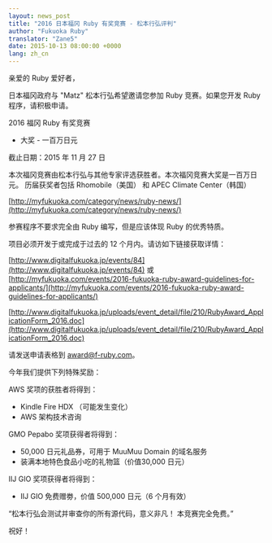```yaml
---
layout: news_post
title: "2016 日本福冈 Ruby 有奖竞赛 - 松本行弘评判"
author: "Fukuoka Ruby"
translator: "Zane5"
date: 2015-10-13 08:00:00 +0000
lang: zh_cn
---
```


亲爱的 Ruby 爱好者，

日本福冈政府与 "Matz" 松本行弘希望邀请您参加 Ruby 竞赛。如果您开发 Ruby 程序，请积极申请。

2016 福冈 Ruby 有奖竞赛
 - 大奖 - 一百万日元

截止日期：2015 年 11 月 27 日

本次福冈竞赛由松本行弘与其他专家评选获胜者。本次福冈竞赛大奖是一百万日元。
历届获奖者包括 Rhomobile（美国） 和 APEC Climate Center（韩国）

[http://myfukuoka.com/category/news/ruby-news/](http://myfukuoka.com/category/news/ruby-news/)

参赛程序不要求完全由 Ruby 编写，但是应该体现 Ruby 的优秀特质。

项目必须开发于或完成于过去的 12 个月内。请访如下链接获取详情：

[http://www.digitalfukuoka.jp/events/84](http://www.digitalfukuoka.jp/events/84)
或
[http://myfukuoka.com/events/2016-fukuoka-ruby-award-guidelines-for-applicants/](http://myfukuoka.com/events/2016-fukuoka-ruby-award-guidelines-for-applicants/)

[http://www.digitalfukuoka.jp/uploads/event_detail/file/210/RubyAward_ApplicationForm_2016.doc](http://www.digitalfukuoka.jp/uploads/event_detail/file/210/RubyAward_ApplicationForm_2016.doc)

请发送申请表格到 award@f-ruby.com。

今年我们提供下列特殊奖励：

AWS 奖项的获胜者将得到：

* Kindle Fire HDX （可能发生变化）
* AWS 架构技术咨询

GMO Pepabo 奖项获得者将得到：

* 50,000 日元礼品券，可用于 MuuMuu Domain 的域名服务
* 装满本地特色食品小吃的礼物篮（价值30,000 日元）

IIJ GIO 奖项获得者将得到：

* IIJ GIO 免费赠劵，价值 500,000 日元（6 个月有效）

“松本行弘会测试并审查你的所有源代码，意义非凡！
本竞赛完全免费。”

祝好！
